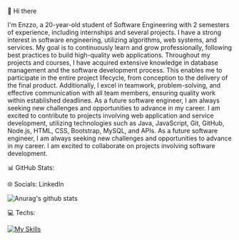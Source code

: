 👋 Hi there

I'm Enzzo, a 20-year-old student of Software Engineering with 2 semesters of experience, including internships and several projects. I have a strong interest in software engineering, utilizing algorithms, web systems, and services. My goal is to continuously learn and grow professionally, following best practices to build high-quality web applications.
Throughout my projects and courses, I have acquired extensive knowledge in database management and the software development process. This enables me to participate in the entire project lifecycle, from conception to the delivery of the final product. Additionally, I excel in teamwork, problem-solving, and effective communication with all team members, ensuring quality work within established deadlines.
As a future software engineer, I am always seeking new challenges and opportunities to advance in my career. I am excited to contribute to projects involving web application and service development, utilizing technologies such as Java, JavaScript, Git, GitHub, Node.js, HTML, CSS, Bootstrap, MySQL, and APIs.
As a future software engineer, I am always seeking new challenges and opportunities to advance in my career. I am excited to collaborate on projects involving software development.

📊 GitHub Stats:

🌐 Socials:
LinkedIn


![Anurag's github stats](https://github-readme-stats.vercel.app/api?username=ebertoncello12)


💻 Techs: 

 [![My Skills](https://skillicons.dev/icons?i=js,java,nodejs,bootstrap,jquery,mysql)](https://skillicons.dev)
